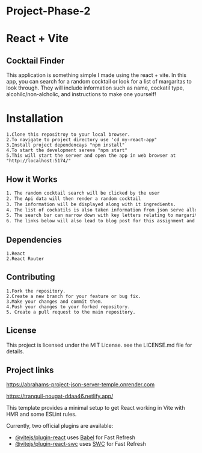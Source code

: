 # Project-Phase-2
# React + Vite
## Cocktail Finder

This application is something simple I made using the react + vite. In this app, you can search for a random cocktail or look for a list of margaritas to look through. They will include information such as name, cockatil type, alcohilc/non-alcholic, and instructions to make one yourself!

# Installation
```
1.Clone this repositroy to your local browser. 
2.To navigate to project directory use 'cd my-react-app"
3.Install project dependencays "npm install"
4.To start the development sereve "npm start"
5.This will start the server and open the app in web browser at "http://localhost:5174/"
```

## How it Works

```bash
1. The random cocktail search will be clicked by the user
2. The Api data will then render a random cocktail
3. The information will be displayed along with it ingredients.
4. The list of cockatils is also taken information from json serve allowing it to send data to make up the list of margaritas
5. The search bar can narrow down with key letters relating to margarita being search for.
6. The links below will also lead to blog post for this assignment and git hub for the project
```

## Dependencies
```
1.React
2.React Router
```
## Contributing 
```
1.Fork the repository.
2.Create a new branch for your feature or bug fix.
3.Make your changes and commit them.
4.Push your changes to your forked repository.
5. Create a pull request to the main repository.
```

## License
This project is licensed under the MIT License.
see the LICENSE.md file for details.

## Project links

https://abrahams-project-json-server-temple.onrender.com

https://tranquil-nougat-ddaa46.netlify.app/




This template provides a minimal setup to get React working in Vite with HMR and some ESLint rules.

Currently, two official plugins are available:

- [@vitejs/plugin-react](https://github.com/vitejs/vite-plugin-react/blob/main/packages/plugin-react/README.md) uses [Babel](https://babeljs.io/) for Fast Refresh
- [@vitejs/plugin-react-swc](https://github.com/vitejs/vite-plugin-react-swc) uses [SWC](https://swc.rs/) for Fast Refresh
